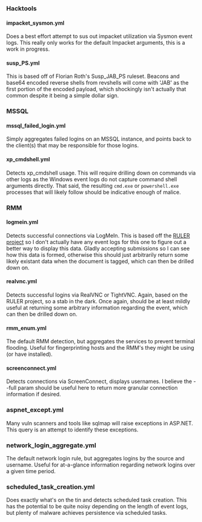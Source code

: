 ### Hacktools

#### impacket_sysmon.yml

Does a best effort attempt to sus out impacket utilization via Sysmon event logs.
This really only works for the default Impacket arguments, this is a work in progress.

#### susp_PS.yml

This is based off of Florian Roth's Susp_JAB_PS ruleset. Beacons and base64 encoded
reverse shells from revshells will come with 'JAB' as the first portion of the encoded
payload, which shockingly isn't actually that common despite it being a simple dollar sign.

### MSSQL

#### mssql_failed_login.yml

Simply aggregates failed logins on an MSSQL instance, and points back to the client(s) that
may be responsible for those logins.

#### xp_cmdshell.yml

Detects xp_cmdshell usage. This will require drilling down on commands via other logs
as the Windows event logs do not capture command shell arguments directly. That said, the
resulting `cmd.exe` or `powershell.exe` processes that will likely follow should be indicative
enough of malice.

### RMM

#### logmein.yml

Detects successful connections via LogMeIn. This is based off the [RULER project](https://ruler-project.github.io/ruler-project/)
so I don't actually have any event logs for this one to figure out a better way to display this data. Gladly
accepting submissions so I can see how this data is formed, otherwise this should just arbitrarily return some
likely existant data when the document is tagged, which can then be drilled down on.

#### realvnc.yml

Detects successful logins via RealVNC or TightVNC. Again, based on the RULER project, so a stab in the dark.
Once again, should be at least mildly useful at returning some arbitrary information regarding the event, which can
then be drilled down on.

#### rmm_enum.yml

The default RMM detection, but aggregates the services to prevent terminal flooding. Useful for fingerprinting
hosts and the RMM's they might be using (or have installed).

#### screenconnect.yml

Detects connections via ScreenConnect, displays usernames. I believe the --full param should be useful here to
return more granular connection information if desired.

### aspnet_except.yml

Many vuln scanners and tools like sqlmap will raise exceptions in ASP.NET. This query is an attempt to identify
these exceptions.

### network_login_aggregate.yml

The default network login rule, but aggregates logins by the source and username. Useful for at-a-glance information
regarding network logins over a given time period.

### scheduled_task_creation.yml

Does exactly what's on the tin and detects scheduled task creation. This has the potential to be quite noisy depending
on the length of event logs, but plenty of malware achieves persistence via scheduled tasks.
